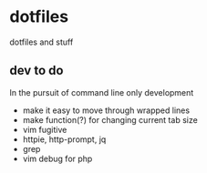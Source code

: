 # dotfiles

dotfiles and stuff

## dev to do

In the pursuit of command line only development

* make it easy to move through wrapped lines
* make function(?) for changing current tab size
* vim fugitive
* httpie, http-prompt, jq
* grep
* vim debug for php
